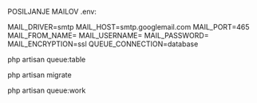 POSILJANJE MAILOV
.env:

MAIL_DRIVER=smtp
MAIL_HOST=smtp.googlemail.com
MAIL_PORT=465
MAIL_FROM_NAME=
MAIL_USERNAME=
MAIL_PASSWORD=
MAIL_ENCRYPTION=ssl
QUEUE_CONNECTION=database

php artisan queue:table

php artisan migrate

php artisan queue:work
